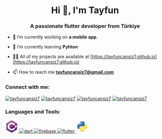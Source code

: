 <h1 align="center">Hi 👋, I'm Tayfun</h1>
<h3 align="center">A passionate flutter developer from Türkiye</h3>

- 🔭 I’m currently working on **a mobile app.**

- 🌱 I’m currently learning **Pyhton**

- 👨‍💻 All of my projects are available at [https://tayfuncansiz7.github.io](https://tayfuncansiz7.github.io)

- 📫 How to reach me **tayfuncansiz7@gmail.com**

<h3 align="left">Connect with me:</h3>
<p align="left">
<a href="https://twitter.com/tayfuncansiz7" target="blank"><img align="center" src="https://raw.githubusercontent.com/rahuldkjain/github-profile-readme-generator/master/src/images/icons/Social/twitter.svg" alt="tayfuncansiz7" height="30" width="40" /></a>
<a href="https://linkedin.com/in/tayfuncansi̇z7" target="blank"><img align="center" src="https://raw.githubusercontent.com/rahuldkjain/github-profile-readme-generator/master/src/images/icons/Social/linked-in-alt.svg" alt="tayfuncansi̇z7" height="30" width="40" /></a>
<a href="https://fb.com/tayfuncansi̇z7" target="blank"><img align="center" src="https://raw.githubusercontent.com/rahuldkjain/github-profile-readme-generator/master/src/images/icons/Social/facebook.svg" alt="tayfuncansi̇z7" height="30" width="40" /></a>
<a href="https://instagram.com/tayfuncansiz7" target="blank"><img align="center" src="https://raw.githubusercontent.com/rahuldkjain/github-profile-readme-generator/master/src/images/icons/Social/instagram.svg" alt="tayfuncansiz7" height="30" width="40" /></a>
</p>

<h3 align="left">Languages and Tools:</h3>
<p align="left"> <a href="https://www.w3schools.com/cs/" target="_blank" rel="noreferrer"> <img src="https://raw.githubusercontent.com/devicons/devicon/master/icons/csharp/csharp-original.svg" alt="csharp" width="40" height="40"/> </a> <a href="https://dart.dev" target="_blank" rel="noreferrer"> <img src="https://www.vectorlogo.zone/logos/dartlang/dartlang-icon.svg" alt="dart" width="40" height="40"/> </a> <a href="https://firebase.google.com/" target="_blank" rel="noreferrer"> <img src="https://www.vectorlogo.zone/logos/firebase/firebase-icon.svg" alt="firebase" width="40" height="40"/> </a> <a href="https://flutter.dev" target="_blank" rel="noreferrer"> <img src="https://www.vectorlogo.zone/logos/flutterio/flutterio-icon.svg" alt="flutter" width="40" height="40"/> </a> <a href="https://www.python.org" target="_blank" rel="noreferrer"> <img src="https://raw.githubusercontent.com/devicons/devicon/master/icons/python/python-original.svg" alt="python" width="40" height="40"/> </a> </p>
